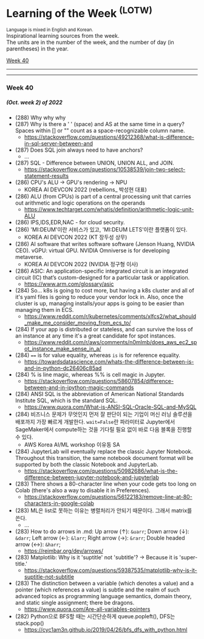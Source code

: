 # Learning of the Week <sup>(LOTW)</sup>
<sub>Language is mixed in English and Korean.</sub>\
Inspirational learning sources from the week.\
The units are in the number of the week, and the number of day (in parentheses) in the year.

[Week 40](#week-40)

---
---

### Week 40 
##### (Oct. week 2) of 2022 

- (288) Why why why
- (287) Why is there a ' ' (space) and AS at the same time in a query? Spaces within [] or "" count as a space-recognizable column name.
  - https://stackoverflow.com/questions/49212368/what-is-difference-in-sql-server-between-and
- (287) Does SQL join always need to have anchors?
  - ...
- (287) SQL - Difference between UNION, UNION ALL, and JOIN. 
  - https://stackoverflow.com/questions/10538539/join-two-select-statement-results
- (286) CPU's ALU -> GPU's rendering -> NPU
  - KOREA AI DEVCON 2022 (rebellions_ 박성현 대표)
- (286) ALU (from CPUs) is part of a central processing unit that carries out arithmetic and logic operations on the operands
  - https://www.techtarget.com/whatis/definition/arithmetic-logic-unit-ALU
- (286) IPS,IDS,EDR,NAC - for cloud security.
- (286) 'MI:DEUM'이란 서비스가 있고, 'MI:DEUM LETS'이란 플랫폼이 있다.
  - KOREA AI DEVCON 2022 (KT 장두성 상무)
- (286) AI software that writes software software (Jenson Huang, NVIDIA CEO). vGPU: virtual GPU. NVIDIA Omniverse is for developing metaverse.
  - KOREA AI DEVCON 2022 (NVIDIA 정구형 이사)
- (286) ASIC: An application-specific integrated circuit is an integrated circuit (IC) that’s custom-designed for a particular task or application. 
  - https://www.arm.com/glossary/asic
- (284) So... k8s is going to cost more, but having a k8s cluster and all of it's yaml files is going to reduce your vendor lock in. Also, once the cluster is up, managing installs/your apps is going to be easier than managing them in ECS.
  - https://www.reddit.com/r/kubernetes/comments/xlfcs2/what_should_make_me_consider_moving_from_ecs_to/
- (284) If your app is distributed or stateless, and can survive the loss of an instance at any time it's a great candidate for spot instances.
  - https://www.reddit.com/r/aws/comments/n0mlmb/does_aws_ec2_spot_instance_make_sense_in_a/
- (284) `==` is for value equality, whereas `is` is for reference equality.
  - https://towardsdatascience.com/whats-the-difference-between-is-and-in-python-dc26406c85ad
- (284) % is line magic, whereas %% is cell magic in Jupyter.
  - https://stackoverflow.com/questions/58607854/difference-between-and-in-ipython-magic-commands
- (284) ANSI SQL is the abbreviation of American National Standards Institute SQL, which is the standard SQL.
  - https://www.quora.com/What-is-ANSI-SQL-Oracle-SQL-and-MySQL
- (284) 비즈니스 문제가 무엇인지 먼저 잘 판단이 되는 기업이 머신 러닝 솔루션을 배포까지 가장 빠르게 개발한다. `wait=False`란 파라미터로 Jupyter에서 SageMaker에서 compute하는 것을 기다릴 필요 없이 바로 다음 블록을 진행할 수 있다.
  - AWS Korea AI/ML workshop 이유동 SA
- (284) JupyterLab will eventually replace the classic Jupyter Notebook. Throughout this transition, the same notebook document format will be supported by both the classic Notebook and JupyterLab.
  - https://stackoverflow.com/questions/50982686/what-is-the-difference-between-jupyter-notebook-and-jupyterlab
- (283) There shows a 80-character line when your code gets too long on Colab (there's also a way to disable it in Preferences).
  - https://stackoverflow.com/questions/56122183/remove-line-at-80-characters-in-google-colab
- (283) ML은 list로 못하는 이유는 병렬처리가 안되기 때문이다. 그래서 matrix를 쓴다.
  - ...
- (283) How to do arrows in .md: Up arrow (↑): `&uarr`; Down arrow (↓): `&darr`; Left arrow (←): `&larr`; Right arrow (→): `&rarr`;
Double headed arrow (↔): `&harr`;
  - https://reimbar.org/dev/arrows/
- (283) Matplotlib: Why is it 'suptitle' not 'subtitle'? &rarr; Because it is 'super-title.'
  - https://stackoverflow.com/questions/59387535/matplotlib-why-is-it-suptitle-not-subtitle
- (283) The distinction between a variable (which denotes a value) and a pointer (which references a value) is subtle and the realm of such advanced topics as programming language semantics, domain theory, and static single assignment; there be dragons.
  - https://www.quora.com/Are-all-variables-pointers
- (282) Python으로 BFS할 때는 시간단순하게 queue.popleft(), DFS는 stack.pop()
  - https://cyc1am3n.github.io/2019/04/26/bfs_dfs_with_python.html
